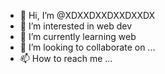 - 👋 Hi, I’m @XDXXDXXDXXDXXDX
- 👀 I’m interested in web dev
- 🌱 I’m currently learning web
- 💞️ I’m looking to collaborate on ...
- 📫 How to reach me ...

<!---
XDXXDXXDXXDXXDX/XDXXDXXDXXDXXDX is a ✨ special ✨ repository because its `README.md` (this file) appears on your GitHub profile.
You can click the Preview link to take a look at your changes.
--->
